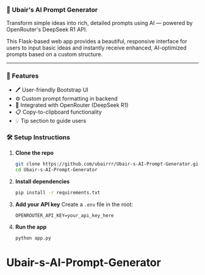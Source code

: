 ### 🧠 Ubair's AI Prompt Generator

Transform simple ideas into rich, detailed prompts using AI — powered by OpenRouter's DeepSeek R1 API.

This Flask-based web app provides a beautiful, responsive interface for users to input basic ideas and instantly receive enhanced, AI-optimized prompts based on a custom structure.

---

### 🚀 Features

* 🖊 User-friendly Bootstrap UI
* ⚙️ Custom prompt formatting in backend
* 🤖 Integrated with OpenRouter (DeepSeek R1)
* 📋 Copy-to-clipboard functionality
* 💡 Tip section to guide users


### 🛠 Setup Instructions

1. **Clone the repo**

   ```bash
   git clone https://github.com/ubairrr/Ubair-s-AI-Prompt-Generator.git
   cd Ubair-s-AI-Prompt-Generator
   ```

2. **Install dependencies**

   ```bash
   pip install -r requirements.txt
   ```

3. **Add your API key**
   Create a `.env` file in the root:

   ```
   OPENROUTER_API_KEY=your_api_key_here
   ```

4. **Run the app**

   ```bash
   python app.py
   ```
# Ubair-s-AI-Prompt-Generator
